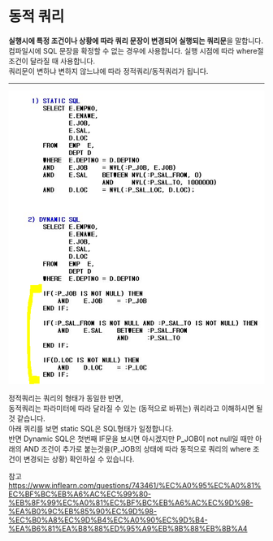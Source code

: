 # 동적 쿼리
**실행시에 특정 조건이나 상황에 따라 쿼리 문장이 변경되어 실행되는 쿼리문**을 말합니다.  
컴파일시에 SQL 문장을 확정할 수 없는 경우에 사용합니다. 실행 시점에 따라 where절 조건이 달라질 때 사용합니다.  
쿼리문이 변하냐 변하지 않느냐에 따라 정적쿼리/동적쿼리가 됩니다.  
  
<hr>

<img src = './assets/동적쿼리.PNG'>

정적쿼리는 쿼리의 형태가 동일한 반면,  
동적쿼리는 파라미터에 따라 달라질 수 있는 (동적으로 바뀌는) 쿼리라고 이해하시면 될 것 같습니다.  
아래 쿼리를 보면 static SQL은 SQL형태가 일정합니다.  
반면 Dynamic SQL은 첫번째 IF문을 보시면 아시겠지만 P_JOB이 not null일 때만 아래의 AND 조건이 추가로 붙는것을(P_JOB의 상태에 따라 동적으로 쿼리의 where 조건이 변경되는 상황) 확인하실 수 있습니다.  

참고
https://www.inflearn.com/questions/743461/%EC%A0%95%EC%A0%81%EC%BF%BC%EB%A6%AC%EC%99%80-%EB%8F%99%EC%A0%81%EC%BF%BC%EB%A6%AC%EC%9D%98-%EA%B0%9C%EB%85%90%EC%9D%98-%EC%B0%A8%EC%9D%B4%EC%A0%90%EC%9D%B4-%EA%B6%81%EA%B8%88%ED%95%A9%EB%8B%88%EB%8B%A4
